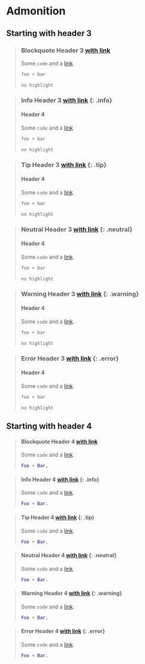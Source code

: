 # Admonition

## Starting with header 3

> ### Blockquote Header 3 [with link](#)
>
> Some `code` and a [link](#).
>
> ```elixir
> foo + bar
> ```
>
> ```text
> no highlight
> ```

> ### Info Header 3 [with link](#) {: .info}
>
> #### Header 4
>
> Some `code` and a [link](#).
>
> ```elixir
> foo + bar
> ```
>
> ```text
> no highlight
> ```

> ### Tip Header 3 [with link](#) {: .tip}
>
> #### Header 4
>
> Some `code` and a [link](#).
>
>
> ```elixir
> foo + bar
> ```
>
> ```text
> no highlight
> ```

> ### Neutral Header 3 [with link](#) {: .neutral}
>
> #### Header 4
>
> Some `code` and a [link](#).
>
> ```elixir
> foo + bar
> ```
>
> ```text
> no highlight
> ```

> ### Warning Header 3 [with link](#) {: .warning}
>
> #### Header 4
>
> Some `code` and a [link](#).
>
> ```elixir
> foo + bar
> ```
>
> ```text
> no highlight
> ```

> ### Error Header 3 [with link](#) {: .error}
>
> #### Header 4
>
> Some `code` and a [link](#).
>
> ```elixir
> foo + bar
> ```
>
> ```text
> no highlight
> ```

## Starting with header 4

> #### Blockquote Header 4 [with link](#)
>
> Some `code` and a [link](#).
>
> ```erlang
> Foo + Bar.
> ```

> #### Info Header 4 [with link](#) {: .info}
>
> Some `code` and a [link](#).
>
> ```erlang
> Foo + Bar.
> ```

> #### Tip Header 4 [with link](#) {: .tip}
>
> Some `code` and a [link](#).
>
> ```erlang
> Foo + Bar.
> ```

> #### Neutral Header 4 [with link](#) {: .neutral}
>
> Some `code` and a [link](#).
>
> ```erlang
> Foo + Bar.
> ```

> #### Warning Header 4 [with link](#) {: .warning}
>
> Some `code` and a [link](#).
>
> ```erlang
> Foo + Bar.
> ```

> #### Error Header 4 [with link](#) {: .error}
>
> Some `code` and a [link](#).
>
> ```erlang
> Foo + Bar.
> ```
